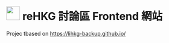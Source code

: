 
# <img src="/assets/images/logo.svg" height="36px" width="36px" /> reHKG 討論區 Frontend 網站

Projec tbased on <https://lihkg-backup.github.io/>

